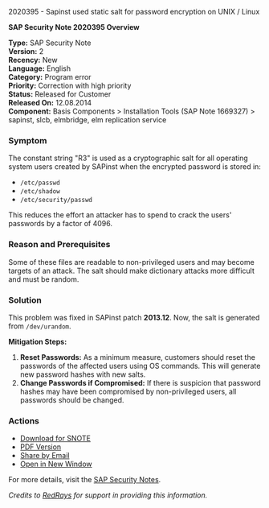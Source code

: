 2020395 - Sapinst used static salt for password encryption on UNIX / Linux

**SAP Security Note 2020395 Overview**

**Type:** SAP Security Note  
**Version:** 2  
**Recency:** New  
**Language:** English  
**Category:** Program error  
**Priority:** Correction with high priority  
**Status:** Released for Customer  
**Released On:** 12.08.2014  
**Component:** Basis Components > Installation Tools (SAP Note 1669327) > sapinst, slcb, elmbridge, elm replication service

### Symptom
The constant string "R3" is used as a cryptographic salt for all operating system users created by SAPinst when the encrypted password is stored in:
- `/etc/passwd`
- `/etc/shadow`
- `/etc/security/passwd`

This reduces the effort an attacker has to spend to crack the users' passwords by a factor of 4096.

### Reason and Prerequisites
Some of these files are readable to non-privileged users and may become targets of an attack. The salt should make dictionary attacks more difficult and must be random.

### Solution
This problem was fixed in SAPinst patch **2013.12**. Now, the salt is generated from `/dev/urandom`.

**Mitigation Steps:**
1. **Reset Passwords:** As a minimum measure, customers should reset the passwords of the affected users using OS commands. This will generate new password hashes with new salts.
2. **Change Passwords if Compromised:** If there is suspicion that password hashes may have been compromised by non-privileged users, all passwords should be changed.

### Actions
- [Download for SNOTE](https://notesdownloads.sap.com/note/0040000017877612017)
- [PDF Version](https://me.sap.com/sap/support/sfm/notes/print/0002020395?language=en-US&token=EFCB55A9B24CEF23FACBF47F10CE009B)
- [Share by Email](https://me.sap.com/notes/0002020395/share)
- [Open in New Window](https://me.sap.com/notes/0002020395/open)

For more details, visit the [SAP Security Notes](https://me.sap.com/notes/0002020395).

*Credits to [RedRays](https://redrays.io) for support in providing this information.*